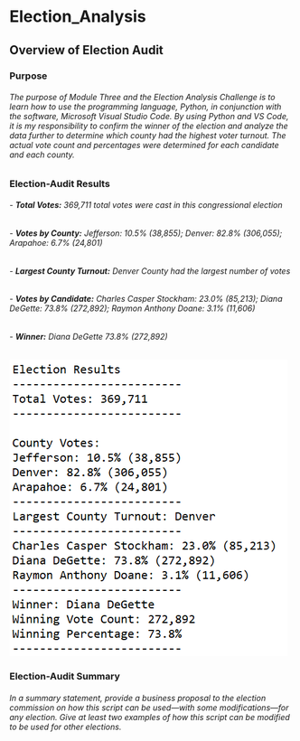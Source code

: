 # Election_Analysis

## Overview of Election Audit

### Purpose

###### The purpose of Module Three and the Election Analysis Challenge is to learn how to use the programming language, Python, in conjunction with the software, Microsoft Visual Studio Code.  By using Python and VS Code, it is my responsibility to confirm the winner of the election and analyze the data further to determine which county had the highest voter turnout.  The actual vote count and percentages were determined for each candidate and each county.  

### Election-Audit Results

###### - **Total Votes:** 369,711 total votes were cast in this congressional election
###### - **Votes by County:** Jefferson: 10.5% (38,855); Denver: 82.8% (306,055); Arapahoe: 6.7% (24,801)
###### - **Largest County Turnout:** Denver County had the largest number of votes
###### - **Votes by Candidate:** Charles Casper Stockham: 23.0% (85,213); Diana DeGette: 73.8% (272,892); Raymon Anthony Doane: 3.1% (11,606)
###### - **Winner:** Diana DeGette 73.8% (272,892)

![](Resources/Election_Results.PNG)

### Election-Audit Summary

###### In a summary statement, provide a business proposal to the election commission on how this script can be used—with some modifications—for any election. Give at least two examples of how this script can be modified to be used for other elections.	